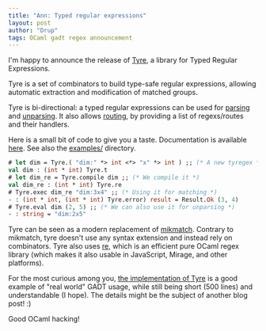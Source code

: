 ```yaml
---
title: "Ann: Typed regular expressions"
layout: post
author: "Drup"
tags: OCaml gadt regex announcement
---
```


I'm happy to announce the release of [Tyre][tyre], a library for Typed Regular Expressions.
<!--more-->

[tyre]: https://github.com/Drup/tyre
Tyre is a set of combinators to build type-safe regular expressions, allowing automatic extraction and modification of matched groups.

Tyre is bi-directional: a typed regular expressions can be used for [parsing][] and [unparsing][]. It also allows [routing][], by providing a list of regexs/routes and their handlers.

Here is a small bit of code to give you a taste. Documentation is available [here][doc]. See also the [examples/][examples] directory.

```ocaml
# let dim = Tyre.( "dim:" *> int <*> "x" *> int ) ;; (* A new tyregex *)
val dim : (int * int) Tyre.t
# let dim_re = Tyre.compile dim ;; (* We compile it *)
val dim_re : (int * int) Tyre.re
# Tyre.exec dim_re "dim:3x4" ;; (* Using it for matching *)
- : (int * int, (int * int) Tyre.error) result = Result.Ok (3, 4)
# Tyre.eval dim (2, 5) ;; (* We can also use it for unparsing *)
- : string = "dim:2x5"
```

[examples]: https://github.com/Drup/tyre/blob/master/examples
[doc]: https://drup.github.io/tyre/0.1/Tyre.html
[routing]: https://drup.github.io/tyre/0.1/Tyre.html#routing
[parsing]: https://drup.github.io/tyre/0.1/Tyre.html#matching
[unparsing]: https://drup.github.io/tyre/0.1/Tyre.html#evaluating

Tyre can be seen as a modern replacement of [mikmatch][]. Contrary to mikmatch, tyre doesn't use any syntax extension and instead rely on combinators. Tyre also uses [re][], which is an efficient pure OCaml regex library (which makes it also usable in JavaScript, Mirage, and other platforms).

[mikmatch]: http://mjambon.com/micmatch.html
[re]: https://github.com/ocaml/ocaml-re

For the most curious among you, [the implementation of Tyre][implem] is a good example of "real world" GADT usage, while still being short (500 lines) and understandable (I hope). The details might be the subject of another blog post! :)

[implem]: https://github.com/Drup/tyre/blob/master/src/tyre.ml

Good OCaml hacking!
